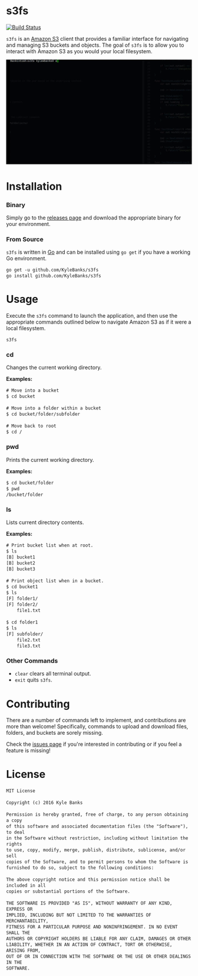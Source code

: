 # s3fs

[![Build Status](https://travis-ci.org/KyleBanks/s3fs.svg?branch=master)](https://travis-ci.org/KyleBanks/s3fs)

`s3fs` is an [Amazon S3](https://aws.amazon.com/s3/) client that provides a familiar interface for navigating and managing S3 buckets and objects. The goal of `s3fs` is to allow you to interact with Amazon S3 as you would your local filesystem.

![s3fs Demo](_demo/demo.gif)

# Installation

### Binary 

Simply go to the [releases page](https://github.com/KyleBanks/s3fs/releases) and download the appropriate binary for your environment.

### From Source

`s3fs` is written in [Go](https://golang.org/) and can be installed using `go get` if you have a working Go environment. 

```
go get -u github.com/KyleBanks/s3fs
go install github.com/KyleBanks/s3fs
```

# Usage 

Execute the `s3fs` command to launch the application, and then use the appropriate commands outlined below to navigate Amazon S3 as if it were a local filesystem.

```
s3fs
```

### cd

Changes the current working directory.

**Examples:**

```
# Move into a bucket
$ cd bucket 

# Move into a folder within a bucket
$ cd bucket/folder/subfolder

# Move back to root
$ cd /
```

### pwd

Prints the current working directory.

**Examples:**

```
$ cd bucket/folder
$ pwd
/bucket/folder
```

### ls

Lists current directory contents.

**Examples:**

```
# Print bucket list when at root.
$ ls
[B] bucket1
[B] bucket2
[B] bucket3

# Print object list when in a bucket.
$ cd bucket1
$ ls
[F] folder1/
[F] folder2/
    file1.txt

$ cd folder1
$ ls 
[F] subfolder/
    file2.txt
    file3.txt
```

### Other Commands

- `clear` clears all terminal output.
- `exit` quits `s3fs`.

# Contributing

There are a number of commands left to implement, and contributions are more than welcome! Specifically, commands to upload and download files, folders, and buckets are sorely missing.

Check the [issues page](https://github.com/KyleBanks/s3fs/issues) if you're interested in contributing or if you feel a feature is missing!

# License

```
MIT License

Copyright (c) 2016 Kyle Banks

Permission is hereby granted, free of charge, to any person obtaining a copy
of this software and associated documentation files (the "Software"), to deal
in the Software without restriction, including without limitation the rights
to use, copy, modify, merge, publish, distribute, sublicense, and/or sell
copies of the Software, and to permit persons to whom the Software is
furnished to do so, subject to the following conditions:

The above copyright notice and this permission notice shall be included in all
copies or substantial portions of the Software.

THE SOFTWARE IS PROVIDED "AS IS", WITHOUT WARRANTY OF ANY KIND, EXPRESS OR
IMPLIED, INCLUDING BUT NOT LIMITED TO THE WARRANTIES OF MERCHANTABILITY,
FITNESS FOR A PARTICULAR PURPOSE AND NONINFRINGEMENT. IN NO EVENT SHALL THE
AUTHORS OR COPYRIGHT HOLDERS BE LIABLE FOR ANY CLAIM, DAMAGES OR OTHER
LIABILITY, WHETHER IN AN ACTION OF CONTRACT, TORT OR OTHERWISE, ARISING FROM,
OUT OF OR IN CONNECTION WITH THE SOFTWARE OR THE USE OR OTHER DEALINGS IN THE
SOFTWARE.
```
